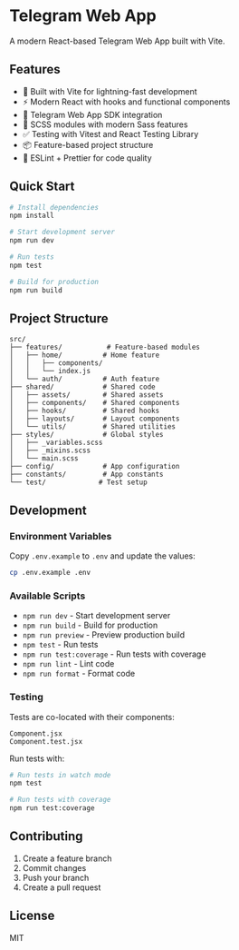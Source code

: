 # Telegram Web App

A modern React-based Telegram Web App built with Vite.

## Features

- 🚀 Built with Vite for lightning-fast development
- ⚡️ Modern React with hooks and functional components
- 📱 Telegram Web App SDK integration
- 🎨 SCSS modules with modern Sass features
- ✅ Testing with Vitest and React Testing Library
- 📦 Feature-based project structure
- 🔧 ESLint + Prettier for code quality

## Quick Start

```bash
# Install dependencies
npm install

# Start development server
npm run dev

# Run tests
npm test

# Build for production
npm run build
```

## Project Structure

```
src/
├── features/           # Feature-based modules
│   ├── home/          # Home feature
│   │   ├── components/
│   │   └── index.js
│   └── auth/          # Auth feature
├── shared/            # Shared code
│   ├── assets/        # Shared assets
│   ├── components/    # Shared components
│   ├── hooks/         # Shared hooks
│   ├── layouts/       # Layout components
│   └── utils/         # Shared utilities
├── styles/            # Global styles
│   ├── _variables.scss
│   ├── _mixins.scss
│   └── main.scss
├── config/            # App configuration
├── constants/         # App constants
└── test/             # Test setup
```

## Development

### Environment Variables

Copy `.env.example` to `.env` and update the values:

```bash
cp .env.example .env
```

### Available Scripts

- `npm run dev` - Start development server
- `npm run build` - Build for production
- `npm run preview` - Preview production build
- `npm test` - Run tests
- `npm run test:coverage` - Run tests with coverage
- `npm run lint` - Lint code
- `npm run format` - Format code

### Testing

Tests are co-located with their components:

```
Component.jsx
Component.test.jsx
```

Run tests with:

```bash
# Run tests in watch mode
npm test

# Run tests with coverage
npm run test:coverage
```

## Contributing

1. Create a feature branch
2. Commit changes
3. Push your branch
4. Create a pull request

## License

MIT
